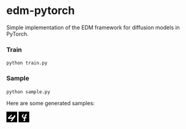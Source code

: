 # edm-pytorch
Simple implementation of the EDM framework for diffusion models in PyTorch.

### Train

```
python train.py
```

### Sample

```
python sample.py
```

Here are some generated samples:

![Alt text](images/sample2.png)
![Alt text](images/sample8.png)
